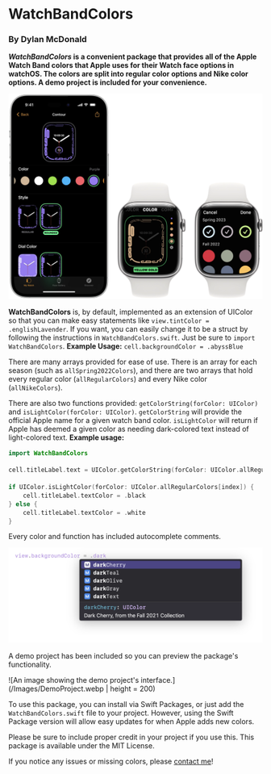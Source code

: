 # WatchBandColors
### By Dylan McDonald

***WatchBandColors* is a convenient package that provides all of the Apple Watch Band colors that Apple uses for their Watch face options in watchOS. The colors are split into regular color options and Nike color options. A **demo project** is included for your convenience.**

![An image showing the iOS and watchOS interfaces for selecting a watch face color](Images/iPhoneWatchAppScreenshot.webp)


**WatchBandColors** is, by default, implemented as an extension of UIColor so that you can make easy statements like `view.tintColor = .englishLavender`. If you want, you can easily change it to be a struct by following the instructions in `WatchBandColors.swift`. Just be sure to `import WatchBandColors`.
	**Example Usage:**
	`cell.backgroundColor = .abyssBlue`


There are many arrays provided for ease of use. There is an array for each season (such as `allSpring2022Colors`), and there are two arrays that hold every regular color (`allRegularColors`) and every Nike color (`allNikeColors`).


There are also two functions provided: `getColorString(forColor: UIColor)` and `isLightColor(forColor: UIColor)`. `getColorString` will provide the official Apple name for a given watch band color. `isLightColor` will return if Apple has deemed a given color as needing dark-colored text instead of light-colored text. 
	**Example usage:**
	
```swift
import WatchBandColors

cell.titleLabel.text = UIColor.getColorString(forColor: UIColor.allRegularColors[index])

if UIColor.isLightColor(forColor: UIColor.allRegularColors[index]) {
	cell.titleLabel.textColor = .black
} else {
	cell.titleLabel.textColor = .white
}
```


Every color and function has included autocomplete comments.

  ![An image showing Xcode offering an autocomplete description of Dark Cherry, from the Fall 2021 Collection in response to view.backgroundColor = .dark being typed.](/Images/AutocompleteExample.webp)
  
A demo project has been included so you can preview the package's functionality.

![An image showing the demo project's interface.](/Images/DemoProject.webp | height = 200)




To use this package, you can install via Swift Packages, or just add the `WatchBandColors.swift` file to your project. However, using the Swift Package version will allow easy updates for when Apple adds new colors.


Please be sure to include proper credit in your project if you use this. This package is available under the MIT License.


If you notice any issues or missing colors, please [contact me](mailto:dylan@dylanmcd.com)!
